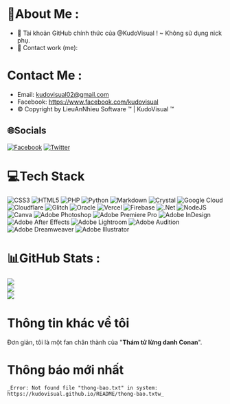 # 💫About Me :
* 💎 Tài khoản GitHub chính thức của @KudoVisual ! ~ Không sử dụng nick phụ.
* 🧊 Contact work (me):
# Contact Me :
* Email: kudovisual02@gmail.com
* Facebook: https://www.facebook.com/kudovisual
* © Copyright by LieuAnNhieu Software ™ | KudoVisual ™


## 🌐Socials
[![Facebook](https://img.shields.io/badge/Facebook-%231877F2.svg?logo=Facebook&logoColor=white)](https://facebook.com/kudovisual) [![Twitter](https://img.shields.io/badge/Twitter-%231DA1F2.svg?logo=Twitter&logoColor=white)](https://twitter.com/kudovisual) 

# 💻Tech Stack
![CSS3](https://img.shields.io/badge/css3-%231572B6.svg?style=flat&logo=css3&logoColor=white) ![HTML5](https://img.shields.io/badge/html5-%23E34F26.svg?style=flat&logo=html5&logoColor=white) ![PHP](https://img.shields.io/badge/php-%23777BB4.svg?style=flat&logo=php&logoColor=white) ![Python](https://img.shields.io/badge/python-3670A0?style=flat&logo=python&logoColor=ffdd54) ![Markdown](https://img.shields.io/badge/markdown-%23000000.svg?style=flat&logo=markdown&logoColor=white) ![Crystal](https://img.shields.io/badge/crystal-%23000000.svg?style=flat&logo=crystal&logoColor=white) ![Google Cloud](https://img.shields.io/badge/Google%20Cloud-%234285F4.svg?style=flat&logo=google-cloud&logoColor=white) ![Cloudflare](https://img.shields.io/badge/Cloudflare-F38020?style=flat&logo=Cloudflare&logoColor=white) ![Glitch](https://img.shields.io/badge/glitch-%233333FF.svg?style=flat&logo=glitch&logoColor=white) ![Oracle](https://img.shields.io/badge/Oracle-F80000?style=flat&logo=oracle&logoColor=white) ![Vercel](https://img.shields.io/badge/vercel-%23000000.svg?style=flat&logo=vercel&logoColor=white) ![Firebase](https://img.shields.io/badge/firebase-%23039BE5.svg?style=flat&logo=firebase) ![.Net](https://img.shields.io/badge/.NET-5C2D91?style=flat&logo=.net&logoColor=white) ![NodeJS](https://img.shields.io/badge/node.js-6DA55F?style=flat&logo=node.js&logoColor=white) ![Canva](https://img.shields.io/badge/Canva-%2300C4CC.svg?style=flat&logo=Canva&logoColor=white) ![Adobe Photoshop](https://img.shields.io/badge/adobephotoshop-%2331A8FF.svg?style=flat&logo=adobephotoshop&logoColor=white) ![Adobe Premiere Pro](https://img.shields.io/badge/Adobe%20Premiere%20Pro-9999FF.svg?style=flat&logo=Adobe%20Premiere%20Pro&logoColor=white) ![Adobe InDesign](https://img.shields.io/badge/Adobe%20InDesign-49021F?style=flat&logo=adobeindesign&logoColor=white) ![Adobe After Effects](https://img.shields.io/badge/Adobe%20After%20Effects-9999FF.svg?style=flat&logo=Adobe%20After%20Effects&logoColor=white) ![Adobe Lightroom](https://img.shields.io/badge/Adobe%20Lightroom-31A8FF.svg?style=flat&logo=Adobe%20Lightroom&logoColor=white) ![Adobe Audition](https://img.shields.io/badge/Adobe%20Audition-9999FF.svg?style=flat&logo=Adobe%20Audition&logoColor=white) ![Adobe Dreamweaver](https://img.shields.io/badge/Adobe%20Dreamweaver-FF61F6.svg?style=flat&logo=Adobe%20Dreamweaver&logoColor=white) ![Adobe Illustrator](https://img.shields.io/badge/adobeillustrator-%23FF9A00.svg?style=flat&logo=adobeillustrator&logoColor=white)
# 📊GitHub Stats :
![](https://github-readme-stats.vercel.app/api?username=kudovisual&theme=radical&hide_border=false&include_all_commits=false&count_private=false)<br/>
![](https://github-readme-streak-stats.herokuapp.com/?user=kudovisual&theme=radical&hide_border=false)<br/>
![](https://github-readme-stats.vercel.app/api/top-langs/?username=kudovisual&theme=radical&hide_border=false&include_all_commits=false&count_private=false&layout=compact)

# Thông tin khác về tôi
Đơn giản, tôi là một fan chân thành của "**Thám tử lừng danh Conan**".

# Thông báo mới nhất
`_Error: Not found file "thong-bao.txt" in system: https://kudovisual.github.io/README/thong-bao.txtw_`
